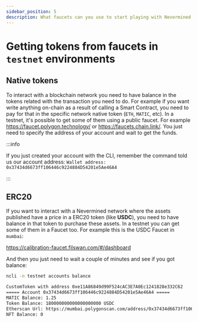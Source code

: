 ```yaml
---
sidebar_position: 5
description: What faucets can you use to start playing with Nevermined environments
---
```


# Getting tokens from faucets in `testnet` environments

## Native tokens

To interact with a blockchain network you need to have balance in the tokens related with the transaction you need to do. For example if you want write anything on-chain as a result of calling a Smart Contract, you need to pay for that in the specific network native token (`ETH`, `MATIC`, etc). In a testnet, it's possible to get some of them using a public faucet. For example https://faucet.polygon.technology/ or https://faucets.chain.link/. You just need to specify the address of your account and wait to get the funds.

:::info

If you just created your account with the CLI, remember the command told us our account address: `Wallet address: 0x37434d6673ff106446c9224884D54201e5Ae46A4`

:::

## ERC20

If you want to interact with a Nevermined network where the assets published have a price in a ERC20 token (like **USDC**), you need to have balance in that token to purchase these assets. In a testnet you can get some of them in a Faucet too. For example this is the USDC Faucet in `mumbai`:

https://calibration-faucet.filswan.com/#/dashboard

And then you just need to wait a couple of minutes and see if you got balance:

```bash
ncli -n testnet accounts balance

CustomToken with address 0xe11A86849d99F524cAC3E7A0Ec1241828e332C62
===== Account 0x37434d6673ff106446c9224884D54201e5Ae46A4 =====
MATIC Balance: 1.25
Token Balance: 180000000000000000000 USDC
Etherscan Url: https://mumbai.polygonscan.com/address/0x37434d6673ff106446c9224884D54201e5Ae46A4
NFT Balance: 0

```
